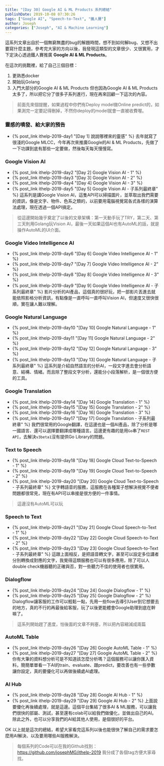 ```yaml
---
title: "[Day 30] Google AI & ML Products 系列總結"
publishDate: 2019-10-08 07:30:26
tags: ["Google AI", "Speech-to-Text", "鐵人賽"]
author: Joseph
categories: ["Joseph", "AI & Machine Learning"]
---
```

這系列文章出自於一個無窮無盡的bug的解題時間，想不到如何解bug、又想不出要寫什麼主題，參考完大家的方向以後，我發現這類型的文章很少、又很實用，才下定決心透過鐵人賽推廣 **Google AI & ML Products**。

在這次的挑戰裡，給了自己三個目標：
1. 更熟悉docker
2. 開始玩Golang
3. 入門大部分的Google AI & ML Products
但也因為Google AI & ML Products太多了，所以把它分了很多子系列進行，現在再來回顧一下這次的內容。

> 前面先來個提醒，如果過程中你們有Deploy model做Online predict的，如果測完一定要記得刪掉，不然你deploy的model就會一直被收費喔。
<!-- more -->

### 靈感的噴發、給大家的預告
- {% post_link ithelp-2019-day1 "[Day 1] 說說哪裡來的靈感" %}
去年就寫了很淺的Google MLCC，今年再次來推廣Google的AI & ML Products，先做了一下功課到底有那些一定要做，然後每天每天慢慢寫。

### Google Vision AI
- {% post_link ithelp-2019-day2 "[Day 2] Google Vision AI - 1" %}
- {% post_link ithelp-2019-day3 "[Day 3] Google Vision AI - 2" %}
- {% post_link ithelp-2019-day4 "[Day 4] Google Vision AI - 3" %}
- {% post_link ithelp-2019-day5 "[Day 5] Google Vision AI - 子系列最終章" %}
這系列是講Google Vision AI，這隻API可以掃描圖片，並萃取出我們需要的資訊，像是文字、物件、色系之類的，以前要用電腦視覺寫各式各樣的演算法處理，現在透過一個API搞定。

> 從這邊開始幾乎奠定了以後的文章架構：第一天動手玩了TRY，第二天、第三天則用Golang玩Vision AI，最後一天如果這個AI也有AutoML的話，就是操作AutoML的UI介面。

### Google Video Intelligence AI
- {% post_link ithelp-2019-day6 "[Day 6] Google Video Intelligence AI - 1" %}
- {% post_link ithelp-2019-day7 "[Day 7] Google Video Intelligence AI - 2" %}
- {% post_link ithelp-2019-day8 "[Day 8] Google Video Intelligence AI - 3" %}
- {% post_link ithelp-2019-day9 "[Day 9] Google Video Intelligence AI - 子系列最終章" %}
影片分析的AI產品，這個真的很好玩，把一部影片丟進去就能依照影格分析資訊，有點像是一直呼叫一直呼叫Vision AI，但速度又很快很順，實在讓人難以理解。

### Google Natural Language
- {% post_link ithelp-2019-day10 "[Day 10] Google Natural Language - 1" %}
- {% post_link ithelp-2019-day11 "[Day 11] Google Natural Language - 2" %}
- {% post_link ithelp-2019-day12 "[Day 12] Google Natural Language - 3" %}
- {% post_link ithelp-2019-day13 "[Day 13] Google Natural Language - 子系列最終章" %}
這系列是介紹自然語言的分析AI，一段文字進去會分析語意、結構、情緒。而且除了整段文字分析，還能分小段落解析，是一個很方便的工具。

### Google Translation
- {% post_link ithelp-2019-day14 "[Day 14] Google Translation - 1" %}
- {% post_link ithelp-2019-day15 "[Day 15] Google Translation - 2" %}
- {% post_link ithelp-2019-day16 "[Day 16] Google Translation - 3" %}
- {% post_link ithelp-2019-day17 "[Day 17] Google Translation - 子系列最終章" %}
我們很常用的Google翻譯，在這邊也是一個AI產品，除了分析是哪一國語言、還可以選擇要翻譯成哪種語言。這邊更有趣的是用`Go`串了`REST API`，去解決`v3beta1`沒有提供Go Library的問題。

### Text to Speech
- {% post_link ithelp-2019-day18 "[Day 18] Google Cloud Text-to-Speech - 1" %}
- {% post_link ithelp-2019-day19 "[Day 19] Google Cloud Text-to-Speech - 2" %}
- {% post_link ithelp-2019-day20 "[Day 20] Google Cloud Text-to-Speech - 子系列最終章" %}
文字轉語音的服務，這服務在各種案子想解決視覺不便者問題都很常見，現在有API可以串接是很方便的一件事情。
> 這邊沒有AutoML可以玩

### Speech to Text
- {% post_link ithelp-2019-day21 "[Day 21] Google Cloud Speech-to-Text - 1" %}
- {% post_link ithelp-2019-day22 "[Day 22] Google Cloud Speech-to-Text - 2" %}
- {% post_link ithelp-2019-day23 "[Day 23] Google Cloud Speech-to-Text - 子系列最終章" %}
這跟上面相反，是把語音轉文字，甚至可以設定多位講者分別轉換成對應的文字，我覺得這類服務也可以有很多應用，除了可以人double check機器聽的正確與否，對一些聽力不佳的使用者也很實用。

### Dialogflow
- {% post_link ithelp-2019-day24 "[Day 24] Google Dialogflow - 1" %}
- {% post_link ithelp-2019-day25 "[Day 25] Google Dialogflow - 2" %}
Dialogflow讓客服的工作可以輕鬆一點，先用一些flow去導引User到它想要去的地方，真的不行的再最後給客服，玩了以後更能體會Google助理到底在幹嘛了。

> 這系列開始趕了進度，怕後面的文章不夠塞，所以把內容縮減成兩篇

### AutoML Table
- {% post_link ithelp-2019-day26 "[Day 26] Google AutoML Table - 1" %}
- {% post_link ithelp-2019-day27 "[Day 27] Google AutoML Table - 2" %}
你有大筆的資料想分析可是不知道該怎麼分析嗎？這個服務可以讓你匯入資料，簡簡單單看一下AI的train、evaluate、跟predict，要改善也有一些參數讓你設定，真的要優化可以再做後續處AI處理。

### AI Hub
- {% post_link ithelp-2019-day28 "[Day 28] Google AI Hub - 1" %}
- {% post_link ithelp-2019-day29 "[Day 29] Google AI Hub - 2" %}
上面說要優化再後續處理，就是這邊。這個平台集結了很多AI & ML服務，可以讓我們很快的部屬、測試，甚至還有colab可以給我們做優化，並做出自己的AI。除此之外，也可以分享我們的AI給其他人使用，是個很好的平台。

OK 以上就是這次的總結，希望大家看完這系列以後也能很快了解自己的需求要怎麼用AI解決、以及要用哪些AI服務解決。

> 每個系列的Code可以在我的Github找到：https://github.com/josephMG/ithelp-2019 
> 我分成了各個tag方便大家尋找。
